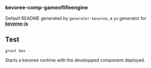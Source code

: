### kevoree-comp-gameoflifeengine

Default README generated by `generator-kevoree`, a `yo` generator for [__kevoree-js__](https://github.com/kevoree/kevoree-js)

## Test
```
grunt kev
```

Starts a kevoree runtime with the developped component deployed.
